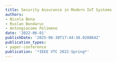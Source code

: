 ```yaml
---
title: Security Assurance in Modern IoT Systems
authors:
- Nicola Bena
- Ruslan Bondaruc
- Antongiacomo Polimeno
date: '2022-06-01'
publishDate: '2025-06-30T17:44:38.028864Z'
publication_types:
- paper-conference
publication: '*IEEE VTC 2022-Spring*'
---
```

